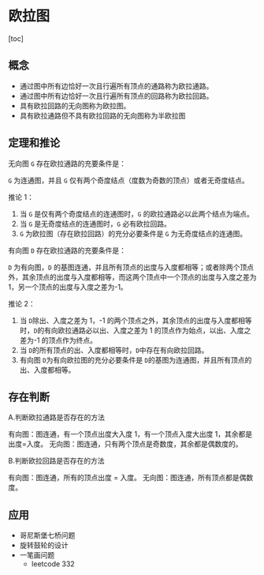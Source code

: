 # 欧拉图

[toc]

## 概念

- 通过图中所有边恰好一次且行遍所有顶点的通路称为欧拉通路。
- 通过图中所有边恰好一次且行遍所有顶点的回路称为欧拉回路。
- 具有欧拉回路的无向图称为欧拉图。
- 具有欧拉通路但不具有欧拉回路的无向图称为半欧拉图

## 定理和推论

无向图 `G` 存在欧拉通路的充要条件是：

`G` 为连通图，并且 `G` 仅有两个奇度结点（度数为奇数的顶点）或者无奇度结点。

推论 1：

1. 当 `G` 是仅有两个奇度结点的连通图时，`G` 的欧拉通路必以此两个结点为端点。
2. 当 `G` 是无奇度结点的连通图时，`G` 必有欧拉回路。
3. `G` 为欧拉图（存在欧拉回路）的充分必要条件是 `G` 为无奇度结点的连通图。

有向图 `D` 存在欧拉通路的充要条件是：

`D` 为有向图，`D` 的基图连通，并且所有顶点的出度与入度都相等；或者除两个顶点外，其余顶点的出度与入度都相等，而这两个顶点中一个顶点的出度与入度之差为 1，另一个顶点的出度与入度之差为-1。

推论 2：

1. 当 `D`除出、入度之差为 1，-1 的两个顶点之外，其余顶点的出度与入度都相等时，`D`的有向欧拉通路必以出、入度之差为 1 的顶点作为始点，以出、入度之差为-1 的顶点作为终点。
2. 当 `D`的所有顶点的出、入度都相等时，`D`中存在有向欧拉回路。
3. 有向图 `D`为有向欧拉图的充分必要条件是 `D`的基图为连通图，并且所有顶点的出、入度都相等。

## 存在判断

A.判断欧拉通路是否存在的方法

有向图：图连通，有一个顶点出度大入度 1，有一个顶点入度大出度 1，其余都是出度=入度。
无向图：图连通，只有两个顶点是奇数度，其余都是偶数度的。

B.判断欧拉回路是否存在的方法

有向图：图连通，所有的顶点出度 = 入度。
无向图：图连通，所有顶点都是偶数度。

## 应用

- 哥尼斯堡七桥问题
- 旋转鼓轮的设计
- 一笔画问题
  - leetcode 332
